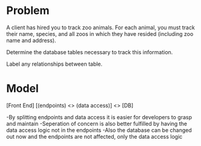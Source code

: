 # Problem

A client has hired you to track zoo animals.
For each animal, you must track their name, species, and all zoos in which they have resided (including zoo name and address).

Determine the database tables necessary to track this information.

Label any relationships between table.

# Model

[Front End] <Request> [(endpoints) <> (data access)] <> [DB]

-By splitting endpoints and data access it is easier for developers to grasp and maintain
-Seperation of concern is also better fulfilled by having the data access logic not in the endpoints
-Also the database can be changed out now and the endpoints are not affected, only the data access logic
